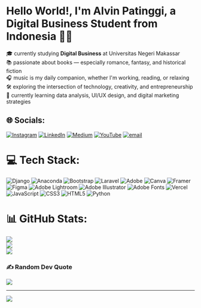 # Hello World!, I'm Alvin Patinggi, a Digital Business Student from Indonesia 👋🏼
🎓 currently studying **Digital Business** at Universitas Negeri Makassar  
📚 passionate about books — especially romance, fantasy, and historical fiction  
🎧 music is my daily companion, whether I'm working, reading, or relaxing  
🛠️ exploring the intersection of technology, creativity, and entrepreneurship  
🌱 currently learning data analysis, UI/UX design, and digital marketing strategies  

## 🌐 Socials:
[![Instagram](https://img.shields.io/badge/Instagram-%23E4405F.svg?logo=Instagram&logoColor=white)](https://instagram.com/tavoryn4) [![LinkedIn](https://img.shields.io/badge/LinkedIn-%230077B5.svg?logo=linkedin&logoColor=white)](https://linkedin.com/in/alvin-patinggi) [![Medium](https://img.shields.io/badge/Medium-12100E?logo=medium&logoColor=white)](https://medium.com/@tavoryn) [![YouTube](https://img.shields.io/badge/YouTube-%23FF0000.svg?logo=YouTube&logoColor=white)](https://youtube.com/@tavoryn4) [![email](https://img.shields.io/badge/Email-D14836?logo=gmail&logoColor=white)](mailto:alvinpatinggi005@gmail.com) 

# 💻 Tech Stack:
![Django](https://img.shields.io/badge/django-%23092E20.svg?style=for-the-badge&logo=django&logoColor=white) ![Anaconda](https://img.shields.io/badge/Anaconda-%2344A833.svg?style=for-the-badge&logo=anaconda&logoColor=white) ![Bootstrap](https://img.shields.io/badge/bootstrap-%238511FA.svg?style=for-the-badge&logo=bootstrap&logoColor=white) ![Laravel](https://img.shields.io/badge/laravel-%23FF2D20.svg?style=for-the-badge&logo=laravel&logoColor=white) ![Adobe](https://img.shields.io/badge/adobe-%23FF0000.svg?style=for-the-badge&logo=adobe&logoColor=white) ![Canva](https://img.shields.io/badge/Canva-%2300C4CC.svg?style=for-the-badge&logo=Canva&logoColor=white) ![Framer](https://img.shields.io/badge/Framer-black?style=for-the-badge&logo=framer&logoColor=blue) ![Figma](https://img.shields.io/badge/figma-%23F24E1E.svg?style=for-the-badge&logo=figma&logoColor=white) ![Adobe Lightroom](https://img.shields.io/badge/Adobe%20Lightroom-31A8FF.svg?style=for-the-badge&logo=Adobe%20Lightroom&logoColor=white) ![Adobe Illustrator](https://img.shields.io/badge/adobe%20illustrator-%23FF9A00.svg?style=for-the-badge&logo=adobe%20illustrator&logoColor=white) ![Adobe Fonts](https://img.shields.io/badge/Adobe%20Fonts-000B1D.svg?style=for-the-badge&logo=Adobe%20Fonts&logoColor=white) ![Vercel](https://img.shields.io/badge/vercel-%23000000.svg?style=for-the-badge&logo=vercel&logoColor=white) ![JavaScript](https://img.shields.io/badge/javascript-%23323330.svg?style=for-the-badge&logo=javascript&logoColor=%23F7DF1E) ![CSS3](https://img.shields.io/badge/css3-%231572B6.svg?style=for-the-badge&logo=css3&logoColor=white) ![HTML5](https://img.shields.io/badge/html5-%23E34F26.svg?style=for-the-badge&logo=html5&logoColor=white) ![Python](https://img.shields.io/badge/python-3670A0?style=for-the-badge&logo=python&logoColor=ffdd54)
# 📊 GitHub Stats:
![](https://github-readme-stats.vercel.app/api?username=tavoryn4&theme=dark&hide_border=false&include_all_commits=false&count_private=false)<br/>
![](https://nirzak-streak-stats.vercel.app/?user=tavoryn4&theme=dark&hide_border=false)<br/>
![](https://github-readme-stats.vercel.app/api/top-langs/?username=tavoryn4&theme=dark&hide_border=false&include_all_commits=false&count_private=false&layout=compact)

### ✍️ Random Dev Quote
![](https://quotes-github-readme.vercel.app/api?type=horizontal&theme=radical)

---
[![](https://visitcount.itsvg.in/api?id=tavoryn4&icon=0&color=0)](https://visitcount.itsvg.in)

<!-- Proudly created with GPRM ( https://gprm.itsvg.in ) -->
